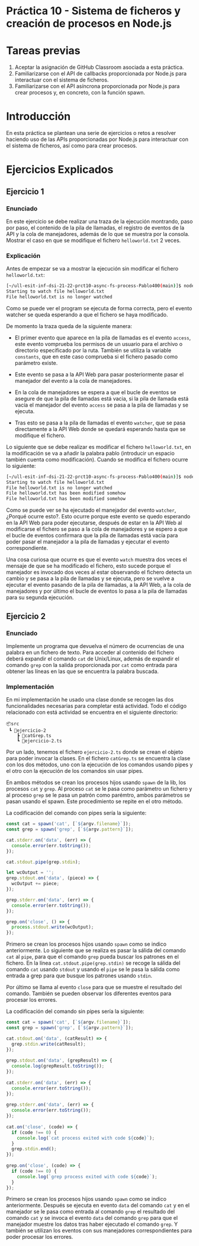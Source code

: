 # Práctica 10 - Sistema de ficheros y creación de procesos en Node.js

# Tareas previas

1. Aceptar la asignación de GitHub Classroom asociada a esta práctica.
2. Familiarizarse con el API de callbacks proporcionada por Node.js para interactuar con el sistema de ficheros.
3. Familiarizarse con el API asíncrona proporcionada por Node.js para crear procesos y, en concreto, con la función spawn.

# Introducción

En esta práctica se plantean una serie de ejercicios o retos a resolver haciendo uso de las APIs proporcionadas por Node.js para interactuar con el sistema de ficheros, así como para crear procesos.

# Ejercicios Explicados

## Ejercicio 1

### Enunciado

En este ejercicio se debe realizar una traza de la ejecución montrando, paso por paso, el contenido de la pila de llamadas, el registro de eventos de la API y la cola de manejadores, además de lo que se muestra por la consola. Mostrar el caso en que se modifique el fichero ```helloworld.txt``` 2 veces.

### Explicación

Antes de empezar se va a mostrar la ejecución sin modificar el fichero ```helloworld.txt```:

```bash
[~/ull-esit-inf-dsi-21-22-prct10-async-fs-process-Pablo400(main)]$ node dist/prueba.js helloworld.txt
Starting to watch file helloworld.txt
File helloworld.txt is no longer watched

```

Como se puede ver el program se ejecuta de forma correcta, pero el evento watcher se queda esperando a que el fichero se haya modificado. 

De momento la traza queda de la siguiente manera: 

  - El primer evento que aparece en la pila de llamadas es el evento ```access```, este evento vomprueba los permisos de un usuario para el archivo o directorio especificado por la ruta. También se utiliza la variable ```constants```, que en este caso comprueba si el fichero pasado como parámetro existe.

  - Este evento se pasa a la API Web para pasar posteriormente pasar el manejador del evento a la cola de manejadores.

  - En la cola de manejadores se espera a que el bucle de eventos se asegure de que la pila de llamadas está vacia, si la pila de llamada está vacía el manejador del evento ```access``` se pasa a la pila de llamadas y se ejecuta.

  - Tras esto se pasa a la pila de llamadas el evento ```watcher```, que se pasa directamente a la API Web donde se quedará esperando hasta que se modifique el fichero.

Lo siguiente que se debe realizar es modificar el fichero ```helloworld.txt```, en la modificación se va a añadir la palabra pablo (introducir un espacio también cuenta como modificación). Cuando se modifica el fichero ocurre lo siguiente:

```bash
[~/ull-esit-inf-dsi-21-22-prct10-async-fs-process-Pablo400(main)]$ node dist/prueba.js helloworld.txt
Starting to watch file helloworld.txt
File helloworld.txt is no longer watched
File helloworld.txt has been modified somehow
File helloworld.txt has been modified somehow

```

Como se puede ver se ha ejecutado el manejador del evento ```watcher```, ¿Porqué ocurre esto?. Esto ocurre porque este evento se quedo esperando en la API Web para poder ejecutarse, después de estar en la API Web al modificarse el fichero se paso a la cola de manejadores y se espero a que el bucle de eventos confirmara que la pila de llamadas está vacía para poder pasar el manejador a la pila de llamadas y ejecutar el evento correspondiente. 

Una cosa curiosa que ocurre es que el evento ```watch``` muestra dos veces el mensaje de que se ha modificado el fichero, esto sucede porque el manejador es invocado dos veces al estar observando el fichero detecta un cambio y se pasa a la pila de llamadas y se ejecuta, pero se vuelve a ejecutar el evento pasando de la pila de llamadas, a la API Web, a la cola de manejadores y por último el bucle de eventos lo pasa a la pila de llamadas para su segunda ejecución.


## Ejercicio 2

### Enunciado

Implemente un programa que devuelva el número de ocurrencias de una palabra en un fichero de texto. Para acceder al contenido del fichero deberá expandir el comando ```cat``` de Unix/Linux, además de expandir el comando ```grep``` con la salida proporcionada por ```cat``` como entrada para obtener las líneas en las que se encuentra la palabra buscada.

### Implementación

En mi implementación he usado una clase donde se recogen las dos funcionalidades necesarias para completar está actividad. Todo el código relacionado con está actividad se encuentra en el siguiente directorio:

```
📦src
 ┗ 📂ejercicio-2
    ┣ 📜catGrep.ts
    ┗ 📜ejercicio-2.ts
```

Por un lado, tenemos el fichero ```ejercicio-2.ts``` donde se crean el objeto para poder invocar la clases. En el fichero ```catGrep.ts``` se encuentra la clase con los dos métodos, uno con la ejecución de los comandos usando pipes y el otro con la ejecución de los comandos sin usar pipes. 

En ambos métodos se crean los procesos hijos usando ```spawn``` de la lib, los procesos ```cat``` y ```grep```. Al proceso  ```cat``` se le pasa como parámetro un fichero y al proceso ```grep``` se le pasa un patrón como parémtro, ambos parámetros se pasan usando el spawn. Este procedimiento se repite en el otro método. 

La codificación del comando con pipes sería la siguiente:

```typescript
const cat = spawn('cat', [`${argv.filename}`]);
const grep = spawn('grep', [`${argv.pattern}`]);

cat.stderr.on('data', (err) => {
  console.error(err.toString());
});

cat.stdout.pipe(grep.stdin);

let wcOutput = '';
grep.stdout.on('data', (piece) => {
  wcOutput += piece;
});

grep.stderr.on('data', (err) => {
  console.error(err.toString());
});

grep.on('close', () => {
  process.stdout.write(wcOutput);
});
```
Primero se crean los procesos hijos usando ```spawn``` como se indico anteriormente. Lo siguiente que se realiza es pasar la sálida del comando ```cat``` al ```pipe```, para que el comando ```grep``` pueda buscar los patrones en el fichero. En la línea ```cat.stdout.pipe(grep.stdin)``` se recoge la sálida del comando ```cat``` usando ```stdout``` y usando el ```pipe``` se le pasa la sálida como entrada a grep para que busque los patrones usando ```stdin```. 

Por último se llama al evento ```close``` para que se muestre el resultado del comando. También se pueden observar los diferentes eventos para procesar los errores.

La codificación del comando sin pipes sería la siguiente:

```typescript
const cat = spawn('cat', [`${argv.filename}`]);
const grep = spawn('grep', [`${argv.pattern}`]);

cat.stdout.on('data', (catResult) => {
  grep.stdin.write(catResult);
});
    
grep.stdout.on('data', (grepResult) => {
  console.log(grepResult.toString());
});
    
cat.stderr.on('data', (err) => {
  console.error(err.toString());
});
    
grep.stderr.on('data', (err) => {
  console.error(err.toString());
});
    
cat.on('close', (code) => {
  if (code !== 0) {
    console.log(`cat process exited with code ${code}`);
  }
  grep.stdin.end();
});
    
grep.on('close', (code) => {
  if (code !== 0) {
    console.log(`grep process exited with code ${code}`);
  }
});
```

Primero se crean los procesos hijos usando ```spawn``` como se indico anteriormente. Después se ejecuta en evento ```data``` del comando ```cat``` y en el manejador se le pasa como entrada al comando ```grep``` el resultado del comando ```cat``` y se invoca el evento ```data``` del comando ```grep``` para que el manejador muestre los datos tras haber ejecutado el comando ```grep```. Y también se utilizan los eventos con sus manejadores correspondientes para poder procesar los errores. 



